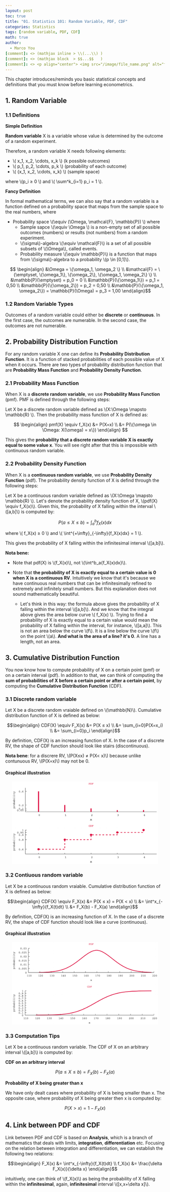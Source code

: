 ```yaml
---
layout: post
toc: true
title: "01. Statistics 101: Random Variable, PDF, CDF"
categories: Statistics
tags: [random variable, PDF, CDF]
math: true
author:
  - Marco You
[comment]: <> (mathjax inline > \\(...\\) )
[comment]: <> (mathjax block  > $$...$$   )
[comment]: <> <p align="center"> <img src="/image/file_name.png" alt="file_name" width="460" height="260"> </p>
---
```


This chapter introduces/reminds you basic statistical concepts and definitions that you must know before learning econometrics.

## 1. Random Variable

### 1.1 Definitions

**Simple Definition**

**Random variable** X is a variable whose value is determined by the outcome of a random experiment.

Therefore, a random variable X needs following elements:

- \\( x_1, x_2, \cdots, x_k \\) (k possible outcomes)
- \\( p_1, p_2, \cdots, p_k \\) (probability of each outcome)
- \\( \{x_1, x_2, \cdots, x_k\} \\) (sample space)

where \\(p_i ≥ 0 \\) and \\( \sum^k_{i=1} p_i = 1 \\).

**Fancy Definition**

In formal mathematical terms, we can also say that a random variable is a function defined on a probability space that maps from the sample space to the real numbers, where

- Probability space \\(\equiv (\Omega, \mathcal{F}, \mathbb{P}) \\) where
  - Sample sapce \\(\equiv \Omega \\) is a non-empty set of all possible outcomes (numbers) or results (not numbers) from a random experiment.
  - \\(\sigma\\)-algebra \\(\equiv \mathcal{F}\\) is a set of all possible subsets of \\(\Omega\\), called events. 
  - Probability measure \\(\equiv \mathbb{P}\\) is a function that maps from \\(\sigma\\)-algebra to a probability \\(p \in \[0,1\]\\).

$$ \begin{align}
&\Omega = \{\omega_1, \omega_2 \} \\
&\mathcal{F} = \{\emptyset, \{\omega_1\}, \{\omega_2\}, \{\omega_1, \omega_2\} \} \\
&\mathbb{P}(\emptyset) = p_0 = 0 \\
&\mathbb{P}(\{\omega_1\}) = p_1 = 0,50 \\
&\mathbb{P}(\{\omega_2\}) = p_2 = 0,50 \\
&\mathbb{P}(\{\omega_1, \omega_2\}) = \mathbb{P}(\Omega) = p_3 = 1,00
\end{align}$$

### 1.2 Random Variable Types

Outcomes of a random variable could either be **discrete** or **continuous**. In the first case, the outcomes are numerable. In the second case, the outcomes are not numerable.

## 2. Probability Distribution Function

For any random variable X one can define its **Probability Distribution Function**. It is a function of stacked probabilities of each possible value of X when it occurs. There are two types of probability distribution function that are **Probability Mass Function** and **Probability Density Function**.

### 2.1 Probability Mass Function

When X is a **discrete random variable**, we use **Probability Mass Function** (pmf). PMF is defined through the following steps:

Let X be a discrete random variable defined as \\(X:\Omega \mapsto \mathbb{R} \\). Then the probability mass function of X is defined as:

$$ \begin{align} 
pmf(X) \equiv f_X(x) &= P(X=x) \\ 
&= P(\{\omega \in \Omega: X(\omega) = x\})
\end{align} $$

This gives the **probability that a discrete random variable X is exactly equal to some value x**. You will see right after that this is impossible with continuous random variable.

### 2.2 Probability Density Function

When X is a **continuous random variable**, we use **Probability Density Function** (pdf). The probability density function of X is defind through the following steps:

Let X be a continuous random variable defined as \\(X:\Omega \mapsto \mathbb{R} \\). Let's denote the probability density function of X, \\(pdf(X) \equiv f_X(x)\\). Given this, the probability of X falling within the interval \\(\[a,b\]\\) is computed by:

$$ P(a ≤ X ≤ b) = \int^b_a{f_X(x)dx} $$

where \\( f_X(x) ≥ 0 \\) and \\( \int^{+\infty}_{-\infty}{f_X(x)dx} = 1 \\).

This gives the probability of X falling within the infinitesimal interval \\(\[a,b\]\\). 

**Nota bene:**

- Note that pdf(X) is \\(f_X(x)\\), not \\(\int^b_a{f_X(x)dx}\\).

- Note that **the probability of X is exactly equal to a certain value is 0 when X is a continuous RV**. Intuitively we know that it's because we have continuous real numbers that can be infinitesimally refined to extremely and infinitely small numbers. But this explanation does not sound mathematically beautiful.

  - Let's think in this way: the formula above gives the probability of X falling within the interval \\(\[a,b\]\\). And we know that the integral above gives the area below curve \\( f_X(x) \\). Trying to find a probability of X is exactly equal to a certain value would mean the probability of X falling within the interval, for instance, \\(\[a,a\]\\). This is not an area below the curve \\(f\\). It is a line below the curve \\(f\\) on the point \\(a\\). **And what is the area of a line? it's 0**. A line has a length, not an area.

## 3. Cumulative Distribution Function

You now know how to compute probability of X on a certain point (pmf) or on a certain interval (pdf). In addition to that, we can think of computing the **sum of probabilities of X before a certain point or after a certain point**, by computing the **Cumulative Distribution Function** (CDF).

### 3.1 Discrete random variable

Let X be a discrete random vraiable defined on \\(\mathbb{N}\\). Cumulative distribution function of X is defined as below:

$$\begin{align}
CDF(X) \equiv F_X(x) &= P(X ≤ x) \\
&= \sum_{i=0}P(X=x_i) \\
&= \sum_{i=0}p_i
\end{align}$$

By definition, CDF(X) is an increasing function of X. In the case of a discrete RV, the shape of CDF function should look like stairs (discontinuous).

**Nota bene**: for a discrere RV, \\(P(X≤x) ≠ P(X< x)\\) because unlike contunuous RV, \\(P(X=x)\\) may not be 0.

#### Graphical illustration

<p align="center">
<img src="/image/Discrete PDF CDF.png" alt="Discrete PDF CDF" width="460" height="260">
</p>

### 3.2 Contiuous random variable

Let X be a continuous random vraiable. Cumulative distribution function of X is defined as below:

$$\begin{align}
CDF(X) \equiv F_X(x) &= P(X ≤ x) = P(X < x) \\
&= \int^x_{-\infty}{f_X(t)dt} \\
&= F_X(b) - F_X(a)
\end{align}$$

By definition, CDF(X) is an increasing function of X. In the case of a discrete RV, the shape of CDF function should look like a curve (continuous).

#### Graphical illustration

<p align="center">
<img src="/image/Continuous PDF CDF.png" alt="Continuous PDF CDF" width="460" height="260">
</p>

### 3.3 Computation Tips

Let X be a continuous random variable. The CDF of X on an arbitrary interval \\([a,b]\\) is computed by:

**CDF on an arbitrary interval**

$$ P(a≤X≤b) = F_X(b) - F_X(a) $$

**Probability of X being greater than x**

We have only dealt cases where probability of X is being smaller than x. The opposite case, where probability of X being greater then x is computed by:

$$ P(X > x) = 1 - F_X(x)$$

## 4. Link between PDF and CDF

Link between PDF and CDF is based on **Analysis**, which is a branch of mathematics that deals with limits, **integration**, **differentiation** etc. Focusing on the relation between integration and differentiation, we can establish the following two relations:

$$\begin{align}
F_X(x) &= \int^x_{-\infty}{f_X(t)dt} \\
f_X(x) &= \frac{\delta F_X(x)}{\delta x}
\end{align}$$

intuitively, one can think of \\(f_X(x)\\) as being the probability of X falling within the **infinitesimal**, again, **infinitesimal** interval \\(\[x,x+\delta x\]\\).